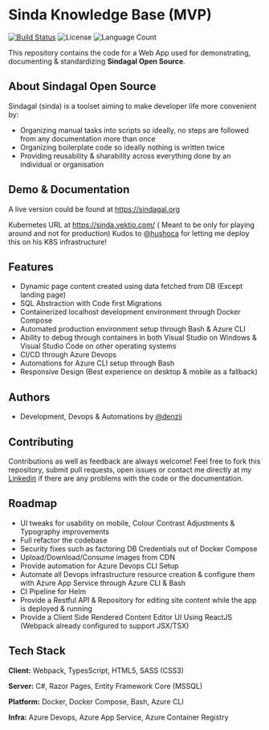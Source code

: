 # Sinda Knowledge Base (MVP)
[![Build Status](https://dev.azure.com/sindagal/cms/_apis/build/status/denzii.sinda-cms?branchName=main)](https://dev.azure.com/sindagal/cms/_build/latest?definitionId=1&branchName=main)
![License](https://img.shields.io/badge/License-MIT-green)
![Language Count](https://img.shields.io/github/languages/count/denzii/sinda-cms)


This repository contains the code for a Web App used for demonstrating, documenting & standardizing **Sindagal Open Source**. 
## About Sindagal Open Source
Sindagal (sinda) is a toolset aiming to make developer life more convenient by:

* Organizing manual tasks into scripts so ideally, no steps are followed from any documentation more than once
* Organizing boilerplate code so ideally nothing is written twice
* Providing reusability & sharability across everything done by an individual or organisation

## Demo & Documentation

A live version could be found at https://sindagal.org

Kubernetes URL at https://sinda.vektio.com/ ( Meant to be only for playing around and not for production)
Kudos to [@hushoca](https://github.com/hushoca) for letting me deploy this on his K8S infrastructure!

## Features
- Dynamic page content created using data fetched from DB (Except landing page)
- SQL Abstraction with Code first Migrations
- Containerized localhost development environment through Docker Compose 
- Automated production environment setup through Bash & Azure CLI
- Ability to debug through containers in both Visual Studio on Windows & Visual Studio Code on other operating systems
- CI/CD through Azure Devops
- Automations for Azure CLI setup through Bash
- Responsive Design (Best experience on desktop & mobile as a fallback)
## Authors

- Development, Devops & Automations by [@denzii](https://github.com/denzii)

## Contributing

Contributions as well as feedback are always welcome! Feel free to fork this repository, submit pull requests, open issues or contact me directly at my 
[Linkedin](https://www.linkedin.com/in/denizarca/) if there are any problems with the code or the documentation.
## Roadmap
- UI tweaks for usability on mobile, Colour Contrast Adjustments & Typography improvements
- Full refactor the codebase
- Security fixes such as factoring DB Credentials out of Docker Compose
- Upload/Download/Consume images from CDN
- Provide automation for Azure Devops CLI Setup
- Automate all Devops infrastructure resource creation & configure them with Azure App Service through Azure CLI & Bash
- CI Pipeline for Helm
- Provide a Restful API & Repository for editing site content while the app is deployed & running 
- Provide a Client Side Rendered Content Editor UI Using ReactJS (Webpack already configured to support JSX/TSX)
## Tech Stack

**Client:** Webpack, TypesScript, HTML5, SASS (CSS3)

**Server:** C#, Razor Pages, Entity Framework Core (MSSQL)

**Platform:** Docker, Docker Compose, Bash, Azure CLI

**Infra:** Azure Devops, Azure App Service, Azure Container Registry
